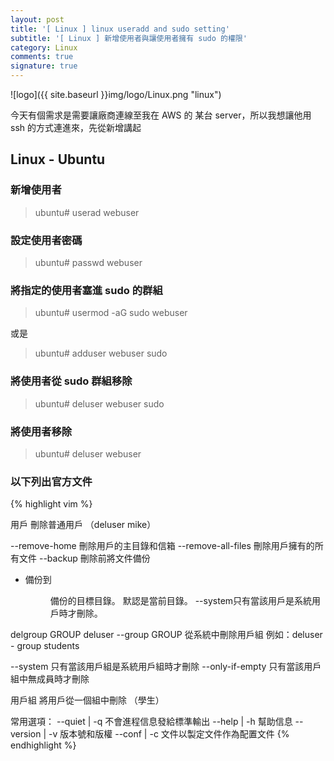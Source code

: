 ```yaml
---
layout: post
title: '[ Linux ] linux useradd and sudo setting'
subtitle: '[ Linux ] 新增使用者與讓使用者擁有 sudo 的權限'
category: Linux
comments: true
signature: true
---
```


![logo]({{ site.baseurl }}img/logo/Linux.png "linux")

<div class="message">
  今天有個需求是需要讓廠商連線至我在 AWS 的 某台 server，所以我想讓他用 ssh 的方式連進來，先從新增講起
</div>

## Linux - Ubuntu

### 新增使用者
 > ubuntu# userad webuser

### 設定使用者密碼
 > ubuntu# passwd webuser

### 將指定的使用者塞進 sudo 的群組
 > ubuntu# usermod -aG sudo webuser

或是

 > ubuntu# adduser webuser sudo

### 將使用者從 sudo 群組移除
 > ubuntu# deluser webuser sudo

### 將使用者移除
 > ubuntu# deluser webuser

### 以下列出官方文件

{% highlight vim %}

用戶
  刪除普通用戶
  （deluser mike）
  
  --remove-home 刪除用戶的主目錄和信箱
  --remove-all-files 刪除用戶擁有的所有文件
  --backup 刪除前將文件備份
   - 備份到<DIR>備份的目標目錄。
     默認是當前目錄。
  --system只有當該用戶是系統用戶時才刪除。
  
delgroup GROUP
deluser --group GROUP
  從系統中刪除用戶組
  例如：deluser  -  group students
  
  --system 只有當該用戶組是系統用戶組時才刪除
  --only-if-empty 只有當該用戶組中無成員時才刪除
  
用戶組
  將用戶從一個組中刪除
  （學生）
  
常用選項：
  --quiet | -q 不會進程信息發給標準輸出
  --help | -h 幫助信息
  --version | -v 版本號和版權
  --conf | -c 文件以製定文件作為配置文件
{% endhighlight %}
